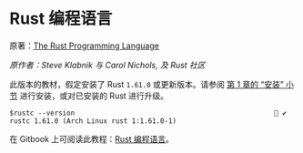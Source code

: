# Rust 编程语言


原著：[The Rust Programming Language](https://doc.rust-lang.org/book/)

*原作者：Steve Klabnik 与 Carol Nichols, 及 Rust 社区*


此版本的教材，假定安装了 Rust `1.61.0` 或更新版本。请参阅 [第 1 章的 “安装” 小节](docs/Ch01_Getting_Started.md#Installation) 进行安装，或对已安装的 Rust 进行升级。

```console
$rustc --version                                                  ✔ 
rustc 1.61.0 (Arch Linux rust 1:1.61.0-1)
```

在 Gitbook 上可阅读此教程：[Rust 编程语言](https://rust.xfoss.com)。
